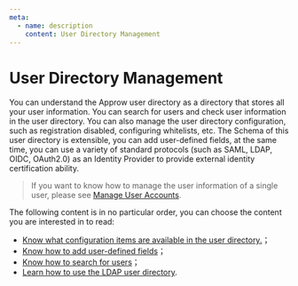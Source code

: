 ```yaml
---
meta:
  - name: description
    content: User Directory Management
---
```


# User Directory Management

<LastUpdated/>

You can understand the Approw user directory as a directory that stores all your user information. You can search for users and check user information in the user directory. You can also manage the user directory configuration, such as registration disabled, configuring whitelists, etc. The Schema of this user directory is extensible, you can add user-defined fields, at the same time, you can use a variety of standard protocols (such as SAML, LDAP, OIDC, OAuth2.0) as an Identity Provider to provide external identity certification ability.

> If you want to know how to manage the user information of a single user, please see [Manage User Accounts](../user/README.md).

The following content is in no particular order, you can choose the content you are interested in to read:

- [Know what configuration items are available in the user directory.](./settings.md)；
- [Know how to add user-defined fields](./user-defined-field/)；
- [Know how to search for users](./search.md)；
- [Learn how to use the LDAP user directory](./ldap-user-directory.md).

